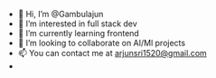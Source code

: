 - 👋 Hi, I’m @Gambulajun
- 👀 I’m interested in full stack dev
- 🌱 I’m currently learning frontend
- 💞️ I’m looking to collaborate on AI/Ml projects
- 📫 You can contact me at arjunsri1520@gmail.com 
- 

<!---
Gambulajun/Gambulajun is a ✨ special ✨ repository because its `README.md` (this file) appears on your GitHub profile.
You can click the Preview link to take a look at your changes.
--->
